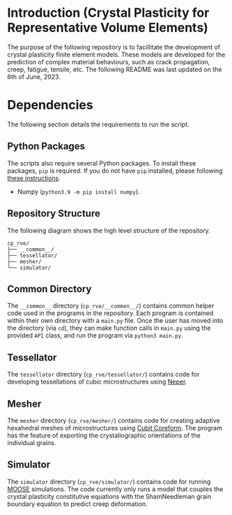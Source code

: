 # Introduction (Crystal Plasticity for Representative Volume Elements)

The purpose of the following repository is to facillitate the development of crystal plasticity finite element models. These models are developed for the prediction of complex material behaviours, such as crack propagation, creep, fatigue, tensile, etc. The following README was last updated on the 6th of June, 2023.

# Dependencies

The following section details the requirements to run the script.

## Python Packages

The scripts also require several Python packages. To install these packages, `pip` is required. If you do not have `pip` installed, please following [these instructions](https://linuxize.com/post/how-to-install-pip-on-ubuntu-18.04/).

* Numpy (`python3.9 -m pip install numpy`).

## Repository Structure

The following diagram shows the high level structure of the repository. 

```
cp_rve/
├── __common__/
├── tessellator/
├── mesher/
└── simulator/
```

## Common Directory

The `__common__` directory (`cp_rve/__common__/`) contains common helper code used in the programs in the repository. Each program is contained within their own directory with a `main.py` file. Once the user has moved into the directory (via `cd`), they can make function calls in `main.py` using the provided `API` class, and run the program via `python3 main.py`.

## Tessellator

The `tessellator` directory (`cp_rve/tessellator/`) contains code for developing tessellations of cubic microstructures using [Neper](https://github.com/neperfepx/neper).

## Mesher

The `mesher` directory (`cp_rve/mesher/`) contains code for creating adaptive hexahedral meshes of microstructures using [Cubit Coreform](https://coreform.com/products/coreform-cubit/). The program has the feature of exporting the crystallographic orientations of the individual grains.

## Simulator

The `simulator` directory (`cp_rve/simulator/`) contains code for running [MOOSE](https://github.com/idaholab/moose) simulations. The code currently only runs a model that couples the crystal plasticity constitutive equations with the ShamNeedleman grain boundary equation to predict creep deformation.
